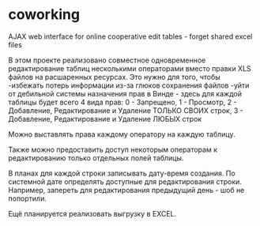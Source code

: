 # coworking
AJAX web interface for online cooperative edit tables - forget shared excel files

В этом проекте реализовано совместное одновременное
редактирование таблиц несколькими операторами вместо правки
XLS файлов на расшаренных ресурсах.
Это нужно для того, чтобы
-избежать потерь информации из-за глюков сохранения файлов
-уйти от дебильной системы назначения прав в Винде -
  здесь для каждой таблицы будет всего 4 вида прав:
0 - Запрещено,
1 - Просмотр,
2 - Добавление, Редактирование и Удаление ТОЛЬКО СВОИХ строк,
3 - Добавление, Редактирование и Удаление        ЛЮБЫХ строк


Можно выставлять права каждому оператору на каждую таблицу.

Также можно предоставить доступ некоторым операторам к редактированию
только отдельных полей таблицы.

В планах для каждой строки записывать дату-время создания.
По системной дате определять доступные для редактирования строки.
Например, запереть для редактирования предыдущий день - шоб не попортили.

Ещё планируется реализовать выгрузку в EXCEL.
